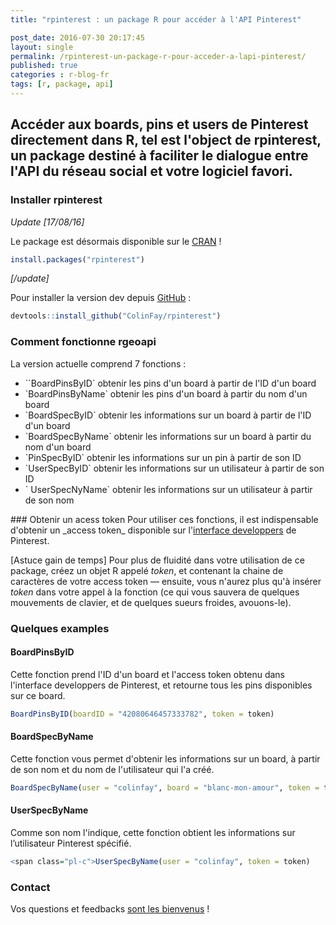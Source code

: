 ```yaml
---
title: "rpinterest : un package R pour accéder à l'API Pinterest"

post_date: 2016-07-30 20:17:45
layout: single
permalink: /rpinterest-un-package-r-pour-acceder-a-lapi-pinterest/
published: true
categories : r-blog-fr
tags: [r, package, api]
---
```

## Accéder aux boards, pins et users de Pinterest directement dans R, tel est l'object de rpinterest, un package destiné à faciliter le dialogue entre l'API du réseau social et votre logiciel favori. 

### Installer rpinterest
_Update [17/08/16]_

Le package est désormais disponible sur le <a href="https://cran.r-project.org/web/packages/rpinterest/index.html">CRAN</a> !
```r
install.packages("rpinterest")
```
_[/update]_

Pour installer la version dev depuis <a href="https://github.com/ColinFay/rpinterest" target="_blank">GitHub</a>  :

```r 
devtools::install_github("ColinFay/rpinterest")
```

### Comment fonctionne rgeoapi
La version actuelle comprend 7 fonctions :
<ul>
 	<li>``BoardPinsByID` obtenir les pins d'un board à partir de l'ID d'un board</li>
 	<li>`BoardPinsByName` obtenir les pins d'un board à partir du nom d'un board</li>
 	<li>`BoardSpecByID` obtenir les informations sur un board à partir de l'ID d'un board</li>
 	<li>`BoardSpecByName` obtenir les informations sur un board à partir du nom d'un board</li>
 	<li>`PinSpecByID` obtenir les informations sur un pin à partir de son ID</li>
 	<li>`UserSpecByID` obtenir les informations sur un utilisateur à partir de son ID</li>
 	<li>` UserSpecNyName` obtenir les informations sur un utilisateur à partir de son nom</li>
</ul>
### Obtenir un acess token
Pour utiliser ces fonctions, il est indispensable d'obtenir un _access token_ disponible sur l'<a href="https://developers.pinterest.com/tools/access_token/" target="_blank">interface developpers</a> de Pinterest.

[Astuce gain de temps] Pour plus de fluidité dans votre utilisation de ce package, créez un objet R appelé _token_, et contenant la chaine de caractères de votre access token — ensuite, vous n'aurez plus qu'à insérer _token_ dans votre appel à la fonction (ce qui vous sauvera de quelques mouvements de clavier, et de quelques sueurs froides, avouons-le).
### Quelques examples
#### BoardPinsByID
Cette fonction prend l'ID d'un board et l'access token obtenu dans l'interface developpers de Pinterest, et retourne tous les pins disponibles sur ce board.

```r 
BoardPinsByID(boardID = "42080646457333782", token = token)
```
#### BoardSpecByName
Cette fonction vous permet d'obtenir les informations sur un board, à partir de son nom et du nom de l'utilisateur qui l'a créé.
```r 
BoardSpecByName(user = "colinfay", board = "blanc-mon-amour", token = token)
```
#### UserSpecByName
Comme son nom l'indique, cette fonction obtient les informations sur l’utilisateur Pinterest spécifié.
```r 
<span class="pl-c">UserSpecByName(user = "colinfay", token = token)
```
### Contact
Vos questions et feedbacks <a href="mailto:contact@colinfay.me">sont les bienvenus</a> !








